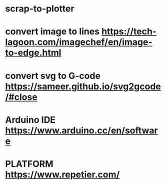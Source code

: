 # scrap-to-plotter
# convert image to lines  https://tech-lagoon.com/imagechef/en/image-to-edge.html
# convert svg to G-code https://sameer.github.io/svg2gcode/#close
# Arduino IDE https://www.arduino.cc/en/software 
# PLATFORM https://www.repetier.com/
